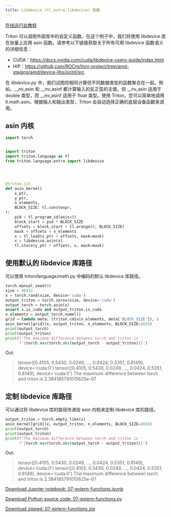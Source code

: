```yaml
---
title: Libdevice (tl_extra.libdevice) 函数
---
```


[在线运行此教程](https://openbayes.com/console/hyperai-tutorials/containers/RFagQOhvTsc)

Triton 可以调用外部库中的自定义函数。在这个例子中，我们将使用 libdevice 库在张量上应用 asin 函数。请参考以下链接获取关于所有可用 libdevice 函数语义的详细信息：

* CUDA：https://docs.nvidia.com/cuda/libdevice-users-guide/index.html
* HIP：https://github.com/ROCm/llvm-project/tree/amd-staging/amd/device-libs/ocml/src

在 *libdevice.py* 中，我们试图将相同计算但不同数据类型的函数聚合在一起。例如，__nv_asin 和 __nv_asinf 都计算输入的反正弦的主值，但 __nv_asin 适用于 double 类型，而 __nv_asinf 适用于 float 类型。使用 Triton，您可以简单地调用 tl.math.asin。根据输入和输出类型，Triton 会自动选择正确的底层设备函数来调用。


## asin 内核

```python
import torch


import triton
import triton.language as tl
from triton.language.extra import libdevice




@triton.jit
def asin_kernel(
    x_ptr,
    y_ptr,
    n_elements,
    BLOCK_SIZE: tl.constexpr,
):
    pid = tl.program_id(axis=0)
    block_start = pid * BLOCK_SIZE
    offsets = block_start + tl.arange(0, BLOCK_SIZE)
    mask = offsets < n_elements
    x = tl.load(x_ptr + offsets, mask=mask)
    x = libdevice.asin(x)
    tl.store(y_ptr + offsets, x, mask=mask)
```


## 使用默认的 libdevice 库路径

可以使用 triton/language/math.py 中编码的默认 libdevice 库路径。


```python
torch.manual_seed(0)
size = 98432
x = torch.rand(size, device='cuda')
output_triton = torch.zeros(size, device='cuda')
output_torch = torch.asin(x)
assert x.is_cuda and output_triton.is_cuda
n_elements = output_torch.numel()
grid = lambda meta: (triton.cdiv(n_elements, meta['BLOCK_SIZE']), )
asin_kernel[grid](x, output_triton, n_elements, BLOCK_SIZE=1024)
print(output_torch)
print(output_triton)
print(f'The maximum difference between torch and triton is '
      f'{torch.max(torch.abs(output_torch - output_triton))}')
```


Out:

> tensor([0.4105, 0.5430, 0.0249,  ..., 0.0424, 0.5351, 0.8149], device='cuda:0')  tensor([0.4105, 0.5430, 0.0249,  ..., 0.0424, 0.5351, 0.8149], device='cuda:0')  The maximum difference between torch and triton is 2.384185791015625e-07

## 定制 libdevice 库路径


可以通过将 libdevice 库的路径传递给 asin 内核来定制 libdevice 库的路径。


```python
output_triton = torch.empty_like(x)
asin_kernel[grid](x, output_triton, n_elements, BLOCK_SIZE=1024)
print(output_torch)
print(output_triton)
print(f'The maximum difference between torch and triton is '
      f'{torch.max(torch.abs(output_torch - output_triton))}')
```


Out:

> tensor([0.4105, 0.5430, 0.0249,  ..., 0.0424, 0.5351, 0.8149], device='cuda:0')  tensor([0.4105, 0.5430, 0.0249,  ..., 0.0424, 0.5351, 0.8149], device='cuda:0')  The maximum difference between torch and triton is 2.384185791015625e-07

[Download Jupyter notebook: 07-extern-functions.ipynb](https://triton-lang.org/main/_downloads/859d98d69fb02c33053d474c27761677/07-extern-functions.ipynb)

[Download Python source code: 07-extern-functions.py](https://triton-lang.org/main/_downloads/e496f88a5c4661dd03a2078bcc68f743/07-extern-functions.py)

[Download zipped: 07-extern-functions.zip](https://triton-lang.org/main/_downloads/3cf54e8aaddcfce69d180b77518fd544/07-extern-functions.zip)

